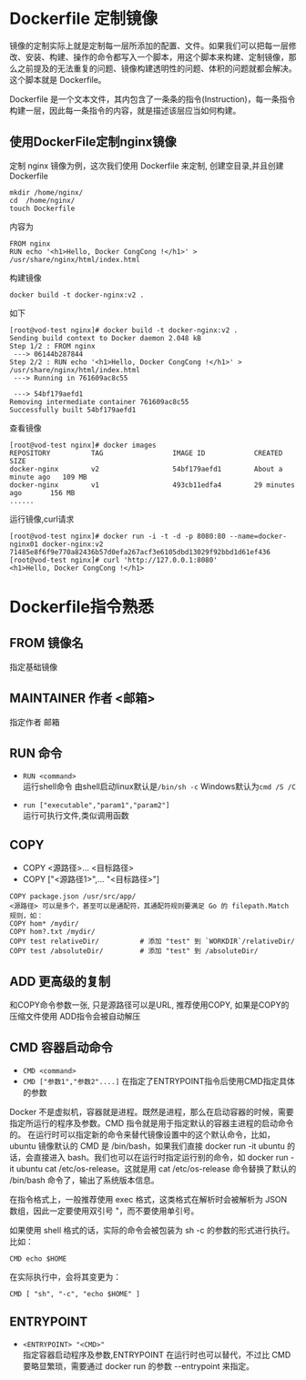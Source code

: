 # Dockerfile 定制镜像

镜像的定制实际上就是定制每一层所添加的配置、文件。如果我们可以把每一层修改、安装、构建、操作的命令都写入一个脚本，用这个脚本来构建、定制镜像，那么之前提及的无法重复的问题、镜像构建透明性的问题、体积的问题就都会解决。这个脚本就是 Dockerfile。

Dockerfile 是一个文本文件，其内包含了一条条的指令(Instruction)，每一条指令构建一层，因此每一条指令的内容，就是描述该层应当如何构建。

## 使用DockerFile定制nginx镜像
定制 nginx 镜像为例，这次我们使用 Dockerfile 来定制, 创建空目录,并且创建Dockerfile 

```
mkdir /home/nginx/
cd  /home/nginx/
touch Dockerfile
```
内容为   
```
FROM nginx
RUN echo '<h1>Hello, Docker CongCong !</h1>' > /usr/share/nginx/html/index.html
```

构建镜像    

`docker build -t docker-nginx:v2 .`

如下
```
[root@vod-test nginx]# docker build -t docker-nginx:v2 .
Sending build context to Docker daemon 2.048 kB
Step 1/2 : FROM nginx
 ---> 06144b287844
Step 2/2 : RUN echo '<h1>Hello, Docker CongCong !</h1>' > /usr/share/nginx/html/index.html
 ---> Running in 761609ac8c55

 ---> 54bf179aefd1
Removing intermediate container 761609ac8c55
Successfully built 54bf179aefd1

```
查看镜像
```
[root@vod-test nginx]# docker images
REPOSITORY          TAG                 IMAGE ID            CREATED              SIZE
docker-nginx        v2                  54bf179aefd1        About a minute ago   109 MB
docker-nginx        v1                  493cb11edfa4        29 minutes ago       156 MB
......
```
运行镜像,curl请求
```
[root@vod-test nginx]# docker run -i -t -d -p 8080:80 --name=docker-nginx01 docker-nginx:v2
71485e8f6f9e770a82436b57d0efa267acf3e6105dbd13029f92bbd1d61ef436
[root@vod-test nginx]# curl 'http://127.0.0.1:8080'
<h1>Hello, Docker CongCong !</h1>
```

# Dockerfile指令熟悉

## FROM  镜像名

指定基础镜像

## MAINTAINER  作者 <邮箱>

指定作者 邮箱

## RUN 命令

* `RUN <command> `  
 运行shell命令 由shell启动linux默认是`/bin/sh -c`  Windows默认为`cmd /S /C`

* `run ["executable","param1","param2"]`  
 运行可执行文件,类似调用函数
 
 ## COPY 
* COPY <源路径>... <目标路径>
* COPY ["<源路径1>",... "<目标路径>"] 
```
COPY package.json /usr/src/app/
<源路径> 可以是多个，甚至可以是通配符，其通配符规则要满足 Go 的 filepath.Match 规则，如：
COPY hom* /mydir/     
COPY hom?.txt /mydir/
COPY test relativeDir/          # 添加 "test" 到 `WORKDIR`/relativeDir/
COPY test /absoluteDir/         # 添加 "test" 到 /absoluteDir/
```

## ADD 更高级的复制

和COPY命令参数一张, 只是源路径可以是URL, 推荐使用COPY, 如果是COPY的压缩文件使用 ADD指令会被自动解压 

## CMD 容器启动命令

* `CMD <command>` 
* `CMD ["参数1","参数2"....]` 在指定了ENTRYPOINT指令后使用CMD指定具体的参数

Docker 不是虚拟机，容器就是进程。既然是进程，那么在启动容器的时候，需要指定所运行的程序及参数。CMD 指令就是用于指定默认的容器主进程的启动命令的。
在运行时可以指定新的命令来替代镜像设置中的这个默认命令，比如，ubuntu 镜像默认的 CMD 是 /bin/bash，如果我们直接 docker run -it ubuntu 的话，会直接进入 bash。我们也可以在运行时指定运行别的命令，如 docker run -it ubuntu cat /etc/os-release。这就是用 cat /etc/os-release 命令替换了默认的 /bin/bash 命令了，输出了系统版本信息。

在指令格式上，一般推荐使用 exec 格式，这类格式在解析时会被解析为 JSON 数组，因此一定要使用双引号 "，而不要使用单引号。

如果使用 shell 格式的话，实际的命令会被包装为 sh -c 的参数的形式进行执行。比如：

```
CMD echo $HOME
```
在实际执行中，会将其变更为：
```
CMD [ "sh", "-c", "echo $HOME" ]
```
## ENTRYPOINT

* `<ENTRYPOINT> "<CMD>"`  
指定容器启动程序及参数,ENTRYPOINT 在运行时也可以替代，不过比 CMD 要略显繁琐，需要通过 docker run 的参数 --entrypoint 来指定。


